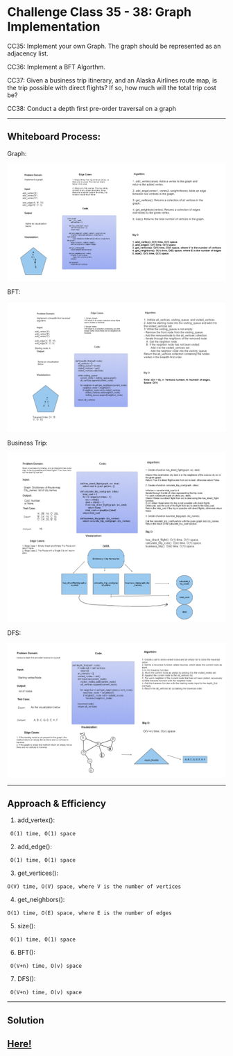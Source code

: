 # Challenge Class 35 - 38: Graph Implementation
CC35: Implement your own Graph. The graph should be represented as an adjacency list.

CC36: Implement a BFT Algorthm.

CC37: Given a business trip itinerary, and an Alaska Airlines route map, is the trip possible with direct flights? If so, how much will the total trip cost be?

CC38: Conduct a depth first pre-order traversal on a graph

---


## Whiteboard Process:
Graph:

![Alt text](graph.png)

BFT:

![Alt text](BFT.png)

Business Trip:

![Alt text](<Screenshot 2023-07-20 154959.png>)

DFS:

![Alt text](DFS.png)

---
## Approach & Efficiency

1. add_vertex():
```
 O(1) time, O(1) space
```

2. add_edge():
```
 O(1) time, O(1) space
```
3. get_vertices(): 
```
O(V) time, O(V) space, where V is the number of vertices
```
4. get_neighbors(): 
```
O(1) time, O(E) space, where E is the number of edges
```
5. size():
```
 O(1) time, O(1) space
```
6. BFT():
```
 O(V+n) time, O(v) space
```
7. DFS():
```
 O(V+n) time, O(v) space
```

---
## Solution
[Here!](./graph.py)
---
